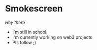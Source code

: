 # Smokescreen
*Hey there*
* I'm still in school.
* I'm currently working on web3 projects
* Pls follow ;)
